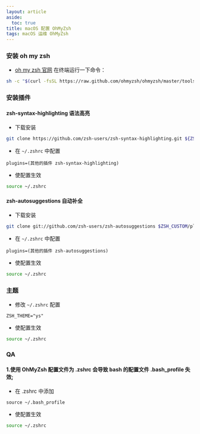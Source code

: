 ```yaml
---
layout: article
aside:
  toc: true
title: macOS 配置 OhMyZsh
tags: macOS 运维 OhMyZsh
---
```


### 安装 oh my zsh

- [oh my zsh 官网](https://ohmyz.sh/) 在终端运行一下命令：
```bash
sh -c "$(curl -fsSL https://raw.github.com/ohmyzsh/ohmyzsh/master/tools/install.sh)"
```

### 安装插件 

#### zsh-syntax-highlighting 语法高亮

- 下载安装

```bash
git clone https://github.com/zsh-users/zsh-syntax-highlighting.git ${ZSH_CUSTOM:-~/.oh-my-zsh/custom}/plugins/zsh-syntax-highlighting
```

- 在  `~/.zshrc`  中配置

```
plugins=(其他的插件 zsh-syntax-highlighting)
```
- 使配置生效

```bash
source ~/.zshrc
```

#### zsh-autosuggestions 自动补全

- 下载安装

```bash
git clone git://github.com/zsh-users/zsh-autosuggestions $ZSH_CUSTOM/plugins/zsh-autosuggestions
```

- 在  `~/.zshrc`  中配置

```
plugins=(其他的插件 zsh-autosuggestions)
```

- 使配置生效

```bash
source ~/.zshrc
```

### 主题

- 修改  `~/.zshrc`  配置

```
ZSH_THEME="ys"
```

- 使配置生效

```bash
source ~/.zshrc
```

### QA

#### 1.使用 OhMyZsh 配置文件为 .zshrc 会导致 bash 的配置文件 .bash_profile 失效;

- 在 .zshrc 中添加

```
source ~/.bash_profile
```

- 使配置生效

```bash
source ~/.zshrc
```
